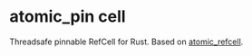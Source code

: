 # atomic_pin cell
Threadsafe pinnable RefCell for Rust.
Based on [atomic_refcell](https://github.com/bholley/atomic_refcell).
